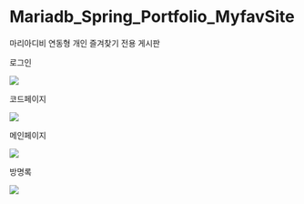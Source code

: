 # Mariadb_Spring_Portfolio_MyfavSite
마리아디비 연동형 개인 즐겨찾기 전용 게시판 


로그인 

<img src="https://user-images.githubusercontent.com/41144436/76138124-cb8ba700-6087-11ea-898a-7cb45e83019b.jpg"></img>


코드페이지

<img src="https://user-images.githubusercontent.com/41144436/76138188-bd8a5600-6088-11ea-81cb-4d9bed38537d.jpg"></img>



메인페이지

<img src="https://user-images.githubusercontent.com/41144436/76138187-bc592900-6088-11ea-9edb-54c6b33b0b80.jpg"></img>


방명록

<img src="https://user-images.githubusercontent.com/41144436/76138176-8ae05d80-6088-11ea-87b3-d3a89761837c.jpg"></img>
